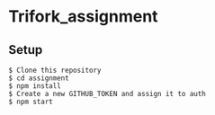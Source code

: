 # Trifork_assignment

## Setup

```
$ Clone this repository
$ cd assignment
$ npm install
$ Create a new GITHUB_TOKEN and assign it to auth
$ npm start
```
